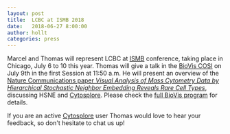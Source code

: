 ```yaml
---
layout: post
title:  LCBC at ISMB 2018
date:   2018-06-27 8:00:00
author: hollt
categories: press
---
```

Marcel and Thomas will represent LCBC at [ISMB](https://www.iscb.org/ismb2018) conference, taking place in Chicago, July 6 to 10 this year. Thomas will give a talk in the [BioVis COSI](http://www.biovis.net) on July 9th in the first Session at 11:50 a.m. He will present an overview of the [Nature Communications paper *Visual Analysis of Mass Cytometry Data by Hierarchical Stochastic Neighbor Embedding Reveals Rare Cell Types*](https://www.lcbc.nl/publications/2017_hsne_nature_communications/), discussing HSNE and [Cytosplore](https://www.cytosplore.org). Please check the [full BioVis program](http://biovis.net/2018/program_ismb/) for details.

If you are an active [Cytosplore](https://www.cytosplore.org) user Thomas would love to hear your feedback, so don't hesitate to chat us up!
